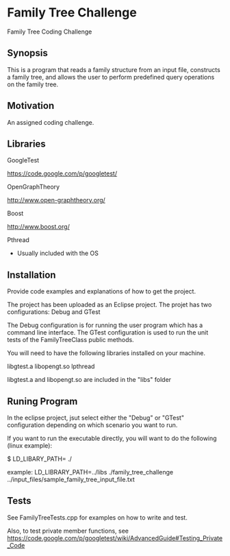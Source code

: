 # Family Tree Challenge
Family Tree Coding Challenge

## Synopsis

This is a program that reads a family structure from an input file, constructs a family tree, and allows the user to perform predefined query operations on the family tree.

## Motivation

An assigned coding challenge.

## Libraries

GoogleTest

https://code.google.com/p/googletest/

OpenGraphTheory

http://www.open-graphtheory.org/

Boost

http://www.boost.org/

Pthread

- Usually included with the OS

## Installation

Provide code examples and explanations of how to get the project.

The project has been uploaded as an Eclipse project.  The projet has two configurations: Debug and GTest

The Debug configuration is for running the user program which has a command line interface.
The GTest configuration is used to run the unit tests of the FamilyTreeClass public methods.

You will need to have the following libraries installed on your machine.

libgtest.a
libopengt.so
lpthread

libgtest.a and libopengt.so are included in the "libs" folder

## Runing Program

In the eclipse project, jsut select either the "Debug" or "GTest" configuration depending on which
scenario you want to run.

If you want to run the executable directly, you will want to do the following (linux example):

$ LD_LIBARY_PATH=<path to library files> ./<executable name> <path to input file>

example: LD_LIBRARY_PATH=../libs ./family_tree_challenge ../input_files/sample_family_tree_input_file.txt

## Tests

See FamilyTreeTests.cpp for examples on how to write and test.

Also, to test private member functions, see https://code.google.com/p/googletest/wiki/AdvancedGuide#Testing_Private_Code